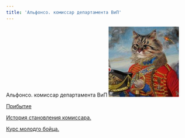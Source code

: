 ```yaml
---
title: 'Альфонсо. комиссар департамента ВиП'
---
```


Альфонсо. комиссар департамента ВиП
![](Alfonso.jpg)

[Прибытие](http://lambopedia.ru/svyashennoe-korolevstvo-lambotero/nashi-ministerstva/ministerstvo-integracii/departament-vnutrennei-integracii/et-eril/kak-et-eril-stal-komissarom/pribytie-alfonso)

[История становления комиссара.](http://lambopedia.ru/svyashennoe-korolevstvo-lambotero/nashi-ministerstva/ministerstvo-voiny-i-pobedy/komissar-departamenta-vip/kak-alfonso-stal-komissarom)  

[Курс молодго бойца.](http://lambopedia.ru/svyashennoe-korolevstvo-lambotero/nashi-ministerstva/ministerstvo-voiny-i-pobedy/komissar-departamenta-vip/kurs-molodogo-boica)  